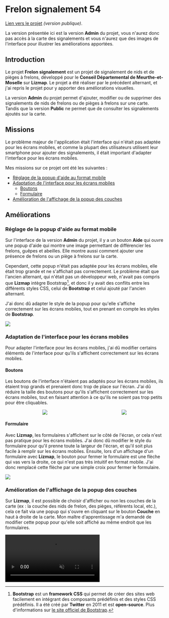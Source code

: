 <script setup>
import CustomContainer from '/components/CustomContainer.vue'
</script>

# Frelon signalement 54

<custom-container type="info">
<p>
<a target="_blank" href="https://webcarto.infogeo54.fr/index.php/view/map?repository=public&project=Frelon_signalement_public">Lien vers le projet</a> <i>(version publique)</i>.
</p>
<p>
La version présentée ici est la version <strong>Admin</strong> du projet, vous n'aurez donc pas accès à la carte des signalements et vous n'aurez que des images de l'interface pour illustrer les améliorations apportées.
</p>
</custom-container>

## Introduction

Le projet **Frelon signalement** est un projet de signalement de nids et de pièges à frelons, développé pour le **Conseil Départemental de Meurthe-et-Moselle** sur **Lizmap**.
Le projet a été réaliser par le précédent alternant, et j'ai repris le projet pour y apporter des améliorations visuelles.

La version **Admin** du projet permet d'ajouter, modifier ou de supprimer des signalements de nids de frelons ou de pièges à frelons sur une carte.
Tandis que la version **Public** ne permet que de consulter les signalements ajoutés sur la carte.

## Missions

Le problème majeur de l'application était l'interface qui n'était pas adaptée pour les écrans mobiles, 
et comme la plupart des utilisateurs utilisent leur smartphone pour ajouter des signalements, 
il était important d'adapter l'interface pour les écrans mobiles.

Mes missions sur ce projet ont été les suivantes :
- [Réglage de la popup d'aide au format mobile](#reglage-de-la-popup-d-aide-au-format-mobile)
- [Adaptation de l'interface pour les écrans mobiles](#adaptation-de-l-interface-pour-les-ecrans-mobiles)
    - [Boutons](#boutons)
    - [Formulaire](#formulaire)
- [Amélioration de l'affichage de la popup des couches](#amelioration-de-l-affichage-de-la-popup-des-couches)

## Améliorations

### Réglage de la popup d'aide au format mobile

Sur l'interface de la version **Admin** du projet, il y a un bouton **Aide** qui ouvre une popup d'aide qui montre une image permettant de différencier les frelons, guêpes et abeilles.
Elle montre aussi comment ajouter une présence de frelons ou un piège à frelons sur la carte.

Cependant, cette popup n'était pas adaptée pour les écrans mobiles, elle était trop grande et ne s'affichait pas correctement.
Le problème était que l'ancien alternant, qui n'était pas un développeur web, n'avait pas compris que **Lizmap** intègre Bootstrap[^1], 
et donc il y avait des conflits entre les différents styles CSS, celui de **Bootstrap** et celui ajouté par l'ancien alternant.

J'ai donc dû adapter le style de la popup pour qu'elle s'affiche correctement sur les écrans mobiles, tout en prenant en compte les styles de **Bootstrap**.

<img style="margin: 0 auto" src="/img/frelon_capture_popup.PNG?url">

### Adaptation de l'interface pour les écrans mobiles

Pour adapter l'interface pour les écrans mobiles, j'ai dû modifier certains éléments de l'interface pour qu'ils s'affichent correctement sur les écrans mobiles.

#### Boutons

Les boutons de l'interface n'étaient pas adaptés pour les écrans mobiles, ils étaient trop grands et prenaient donc trop de place sur l'écran.
J'ai dû réduire la taille des boutons pour qu'ils s'affichent correctement sur les écrans mobiles, tout en faisant attention à ce qu'ils ne soient pas trop petits pour être cliquables.

<div style="display: flex; align-items: center; justify-content: space-around; flex-wrap: wrap">
  <img src="/img/frelon_capture_boutons_2.PNG?url">
  <img src="/img/frelon_capture_boutons.PNG?url">
</div>

#### Formulaire

Avec **Lizmap**, les formulaires s'affichent sur le côté de l'écran, or cela n'est pas pratique pour les écrans mobiles.
J'ai donc dû modifier le style du formulaire pour qu'il prenne toute la largeur de l'écran, et qu'il soit plus facile à remplir sur les écrans mobiles.
Ensuite, lors d'un affichage d'un formulaire avec **Lizmap**, le bouton pour fermer le formulaire est une flèche qui vas vers la droite, ce qui n'est pas très intuitif en format mobile.
J'ai donc remplacé cette flèche par une simple croix pour fermer le formulaire.

<img style="margin: 0 auto" src="/img/frelon_capture_form.PNG?url">

### Amélioration de l'affichage de la popup des couches

Sur **Lizmap**, il est possible de choisir d'afficher ou non les couches de la carte (ex : la couche des nids de frelon, des pièges, référents local, etc.), 
cela ce fait via une popup qui s'ouvre en cliquant sur le bouton **Couche** en haut à droite de la carte.
Mon maître d'apprentissage m'a demandé de modifier cette popup pour qu'elle soit affiché au même endroit que les formulaires.

<video controls muted autoplay loop style="margin: 0 auto; max-width: 100%">
    <source src="/video/demo-frelon-popup.mkv?url" type="video/mp4">
    Your browser does not support the video tag. 
</video>

[^1]: **Bootstrap** est un **framework CSS** qui permet de créer des sites web facilement en intégrant des composants prédéfinis et des styles CSS prédéfinis.
Il a été créé par **Twitter** en 2011 et est **open-source**. Plus d'informations sur [le site officiel de Bootstrap](https://getbootstrap.com/).